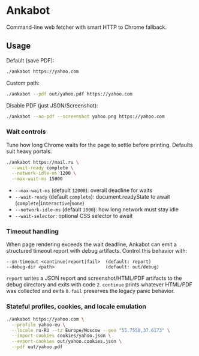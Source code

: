 # Ankabot

Command-line web fetcher with smart HTTP to Chrome fallback.

## Usage

Default (save PDF):

```bash
./ankabot https://yahoo.com
```

Custom path:

```bash
./ankabot --pdf out/yahoo.pdf https://yahoo.com
```

Disable PDF (just JSON/Screenshot):

```bash
./ankabot --no-pdf --screenshot yahoo.png https://yahoo.com
```

### Wait controls

Tune how long Chrome waits for the page to settle before printing. Defaults suit heavy portals:

```bash
./ankabot https://mail.ru \
  --wait-ready complete \
  --network-idle-ms 1200 \
  --max-wait-ms 15000
```

* `--max-wait-ms` (default `12000`): overall deadline for waits
* `--wait-ready` (default `complete`): document.readyState to await (`complete`|`interactive`|`none`)
* `--network-idle-ms` (default `1000`): how long network must stay idle
* `--wait-selector`: optional CSS selector to await

### Timeout handling

When page rendering exceeds the wait deadline, Ankabot can emit a structured
timeout report with debug artifacts. Control this behavior with:

```
--on-timeout <continue|report|fail>  (default: report)
--debug-dir <path>                   (default: out/debug)
```

`report` writes a JSON report and screenshot/HTML/PDF artifacts to the debug
directory and exits with code `2`. `continue` prints whatever HTML/PDF was
collected and exits `0`. `fail` preserves the legacy panic behavior.

### Stateful profiles, cookies, and locale emulation

```bash
./ankabot https://yahoo.com \
  --profile yahoo-eu \
  --locale ru-RU --tz Europe/Moscow --geo "55.7558,37.6173" \
  --import-cookies cookies/yahoo.json \
  --export-cookies out/yahoo.cookies.json \
  --pdf out/yahoo.pdf
```

